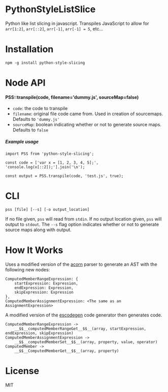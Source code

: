 # PythonStyleListSlice
Python like list slicing in javascript. Transpiles JavaScript to allow for `arr[1:2]`, `arr[::2]`, `arr[-1]`, `arr[-1] = 5`, etc...

# Installation
`npm -g install python-style-slicing`

# Node API

#### PSS::transpile(code, filename='dummy.js', sourceMap=false)
- `code`: the code to transpile
- `filename`: original file code came from. Used in creation of sourcemaps. Defaults to `'dummy.js'`
- `sourceMap`: boolean indicating whether or not to generate source maps. Defaults to `false`


##### Example usage

```
import PSS from 'python-style-slicing';

const code = ['var x = [1, 2, 3, 4, 5];', 'console.log(x[::2]);'].join('\n');

const output = PSS.transpile(code, 'test.js', true);
```

# CLI
`pss [file] [--s] [-o output_location]`

If no file given, `pss` will read from `stdin`. If no output location given, `pss` will output to `stdout`. The `--s` flag option indicates whether or not to generate source maps along with output.

# How It Works
Uses a modified version of the [acorn](https://github.com/marijnh/acorn) parser to generate an AST with the following new nodes:
```
ComputedMemberRangeExpression: {
    startExpression: Expression,
    endExpression: Expression,
    skipExpression: Expression
},
ComputedMemberAssignmentExpression: <The same as an AssignmentExpression>
```

A modified version of the [escodegen](https://github.com/estools/escodegen) code generator then generates code.
```
ComputedMemberRangeExpression ->
    __$$__computedMemberRangeGet__$$__(array, startExpression, endExpression, skipExpression)
ComputedMemberAssignmentExpression ->
    __$$__computedMemberSet__$$__(array, property, value, operator)
ComputedMember ->
    __$$__ComputedMemberGet__$$__(array, property)
```
# License

MIT

